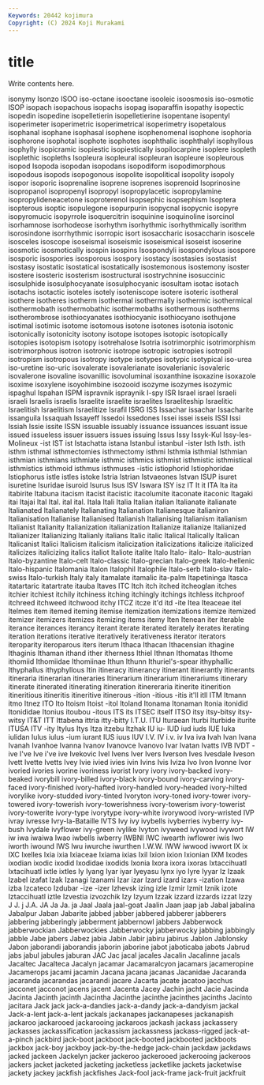 ```yaml
---
Keywords: 20442 kojimura
Copyright: (C) 2024 Koji Murakami
---
```


# title

Write contents here.



isonymy Isonzo ISOO iso-octane isooctane isooleic
isoosmosis iso-osmotic ISOP isopach isopachous isopachs isopag isoparaffin isopathy isopectic
isopedin isopedine isopelletierin isopelletierine isopentane isopentyl isoperimeter isoperimetric isoperimetrical isoperimetry
isopetalous isophanal isophane isophasal isophene isophenomenal isophone isophoria isophorone isophotal
isophote isophotes isophthalic isophthalyl isophyllous isophylly isopicramic isopiestic isopiestically isopilocarpine
isoplere isopleth isoplethic isopleths Isopleura isopleural isopleuran isopleure isopleurous isopod
Isopoda isopodan isopodans isopodiform isopodimorphous isopodous isopods isopogonous isopolite isopolitical
isopolity isopoly isopor isoporic isoprenaline isoprene isoprenes isoprenoid Isoprinosine isopropanol
isopropenyl isopropyl isopropylacetic isopropylamine isopropylideneacetone isoproterenol isopsephic isopsephism Isoptera isopterous
isoptic isopulegone isopurpurin isopycnal isopycnic isopyre isopyromucic isopyrrole isoquercitrin isoquinine
isoquinoline isorcinol isorhamnose isorhodeose isorhythm isorhythmic isorhythmically isorithm isorosindone isorrhythmic
isorropic isort isosaccharic isosaccharin isoscele isosceles isoscope isoseismal isoseismic isoseismical
isoseist isoserine isosmotic isosmotically isospin isospins Isospondyli isospondylous isospore isosporic
isospories isosporous isospory isostacy isostasies isostasist isostasy isostatic isostatical isostatically
isostemonous isostemony isoster isostere isosteric isosterism isostructural isostrychnine isosuccinic isosulphide
isosulphocyanate isosulphocyanic isosultam isotac isotach isotachs isotactic isoteles isotely isoteniscope
isotere isoteric isotheral isothere isotheres isotherm isothermal isothermally isothermic isothermical
isothermobath isothermobathic isothermobaths isothermous isotherms isotherombrose isothiocyanates isothiocyanic isothiocyano isothujone
isotimal isotimic isotome isotomous isotone isotones isotonia isotonic isotonically isotonicity
isotony isotope isotopes isotopic isotopically isotopies isotopism isotopy isotrehalose Isotria
isotrimorphic isotrimorphism isotrimorphous isotron isotronic isotrope isotropic isotropies isotropil isotropism
isotropous isotropy isotype isotypes isotypic isotypical iso-urea iso-uretine iso-uric isovalerate
isovalerianate isovalerianic isovaleric isovalerone isovaline isovanillic isovoluminal isoxanthine isoxazine isoxazole
isoxime isoxylene isoyohimbine isozooid isozyme isozymes isozymic ispaghul Ispahan ISPM
ispravnik ispraynik I-spy ISR Israel israel Israeli israeli Israelis israelis
Israelite israelite israelites Israeliteship Israelitic Israelitish Israelitism Israelitize Israfil ISRG
ISS Issachar issachar Issacharite issanguila Issaquah Issayeff Issedoi Issedones Issei
issei isseis ISSI Issi Issiah Issie issite ISSN issuable issuably
issuance issuances issuant issue issued issueless issuer issuers issues issuing
Issus Issy Issyk-Kul Issy-les-Molineux -ist IST ist Istachatta istana Istanbul
istanbul -ister Isth Isth. isth isthm isthmal isthmectomies isthmectomy isthmi
Isthmia isthmial Isthmian isthmian isthmians isthmiate isthmic isthmics isthmist isthmistic
isthmistical isthmistics isthmoid isthmus isthmuses -istic istiophorid Istiophoridae Istiophorus istle
istles istoke Istria Istrian Istvaeones Istvan ISUP isuret isuretine Isuridae
isuroid Isurus Isus ISV Iswara ISY isz IT It it
ITA Ita ita itabirite Itabuna itacism itacist itacistic itacolumite itaconate
itaconic Itagaki itai Itajai Ital Ital. ital ital. Itala Itali
Italia Italian italian Italianate italianate Italianated Italianately Italianating Italianation Italianesque
italianiron Italianisation Italianise Italianised Italianish Italianising Italianism italianism Italianist Italianity
Italianization italianization Italianize italianize Italianized Italianizer Italianizing Italianly italians Italic
italic Italical Italically Italican Italicanist Italici Italicism italicism italicization italicizations
italicize italicized italicizes italicizing italics italiot Italiote italite Italo Italo-
italo- Italo-austrian Italo-byzantine Italo-celt Italo-classic Italo-grecian Italo-greek Italo-hellenic Italo-hispanic Italomania
Italon Italophil Italophile Italo-serb Italo-slav Italo-swiss Italo-turkish Italy italy itamalate
itamalic ita-palm Itapetininga Itasca itatartaric itatartrate itauba Itaves ITC Itch
itch itched itcheoglan itches itchier itchiest itchily itchiness itching itchingly
itchings itchless itchproof itchreed itchweed itchwood itchy ITCZ itcze it'd
itd -ite Itea Iteaceae itel Itelmes item itemed iteming itemise
itemization itemizations itemize itemized itemizer itemizers itemizes itemizing items itemy
Iten Itenean iter iterable iterance iterances iterancy iterant iterate iterated
iterately iterates iterating iteration iterations iterative iteratively iterativeness iterator iterators
iteroparity iteroparous iters iterum Ithaca Ithacan Ithacensian ithagine Ithaginis Ithaman
ithand ither itherness Ithiel Ithnan Ithomatas Ithome ithomiid Ithomiidae Ithomiinae
Ithun Ithunn Ithuriel's-spear ithyphallic Ithyphallus ithyphyllous Itin itineracy itinerancy itinerant
itinerantly itinerants itineraria itinerarian itineraries Itinerarium itinerarium itinerariums itinerary itinerate
itinerated itinerating itineration itinereraria itinerite itinerition itineritious itineritis itineritive itinerous
-ition -itious -itis it'll itll ITM Itmann itmo Itnez ITO
Ito Itoism Itoist -itol Itoland Itonama Itonaman Itonia itonidid Itonididae
Itonius itoubou -itous ITS its ITSEC itself ITSO itsy itsy-bitsy
itsy-witsy IT&T ITT Ittabena ittria itty-bitty I.T.U. ITU Ituraean Iturbi
Iturbide iturite ITUSA ITV -ity Itylus Itys Itza itzebu Itzhak
IU iu- IUD iud iuds IUE Iuka iulidan Iulus iulus
-ium iurant IUS iuus IUV I.V. IV i.v. iv Iva
iva Ivah Ivan Ivana Ivanah Ivanhoe Ivanna Ivanov Ivanovce Ivanovo
Ivar Ivatan Ivatts IVB IVDT -ive I've Ive i've ive
Ivekovic Ivel Ivens Iver Ivers Iverson Ives Ivesdale Iveson Ivett
Ivette Ivetts Ivey Ivie ivied ivies ivin Ivins Ivis Iviza
Ivo Ivon Ivonne Ivor ivoried ivories ivorine ivoriness ivorist Ivory
ivory ivory-backed ivory-beaked ivorybill ivory-billed ivory-black ivory-bound ivory-carving ivory-faced ivory-finished
ivory-hafted ivory-handled ivory-headed ivory-hilted ivorylike ivory-studded ivory-tinted Ivoryton ivory-toned ivory-tower
ivory-towered ivory-towerish ivory-towerishness ivory-towerism ivory-towerist ivory-towerite ivory-type ivorytype ivory-white ivorywood
ivory-wristed IVP ivray ivresse Ivry-la-Bataille IVTS Ivy ivy ivybells ivyberries
ivyberry ivy-bush Ivydale ivyflower ivy-green ivylike Ivyton ivyweed ivywood ivywort
IW iw iwa iwaiwa Iwao iwbells iwberry IWBNI IWC iwearth
iwflower iwis Iwo iworth iwound IWS Iwu iwurche iwurthen I.W.W.
IWW iwwood iwwort IX ix IXC Ixelles Ixia ixia Ixiaceae
Ixiama ixias Ixil Ixion ixion Ixionian IXM Ixodes ixodian ixodic
ixodid Ixodidae ixodids Ixonia Ixora ixora ixoras Ixtaccihuatl Ixtacihuatl ixtle
ixtles Iy Iyang Iyar iyar Iyeyasu Iynx iyo Iyre Iyyar
Iz Izaak Izabel izafat Izak Izanagi Izanami Izar izar Izard
izard izars -ization Izawa izba Izcateco Izdubar -ize -izer Izhevsk
izing izle Izmir Izmit Iznik izote Iztaccihuatl iztle Izvestia izvozchik
Izy Izyum Izzak izzard izzards izzat Izzy J J. j
J.A. JA Ja Ja. ja Jaal Jaala jaal-goat Jaalin Jaan
jaap jab Jabal jabalina Jabalpur Jaban Jabarite jabbed jabber jabbered
jabberer jabberers jabbering jabberingly jabberment jabbernowl jabbers Jabberwock jabberwockian Jabberwockies
Jabberwocky jabberwocky jabbing jabbingly jabble Jabe jabers Jabez jabia Jabin
Jabir jabiru jabirus Jablon Jablonsky Jabon jaborandi jaborandis jaborin jaborine
jabot jaboticaba jabots Jabrud jabs jabul jabules jaburan JAC Jac
jacal jacales Jacalin Jacalinne jacals Jacaltec Jacalteca Jacalyn jacamar Jacamaralcyon
jacamars jacameropine Jacamerops jacami jacamin Jacana jacana jacanas Jacanidae Jacaranda
jacaranda jacarandas jacarandi jacare Jacarta jacate jacatoo jacchus jacconet jacconot
jacens jacent Jacenta Jacey Jachin jacht Jacie Jacinda Jacinta Jacinth
jacinth Jacintha Jacinthe jacinthe jacinthes jacinths Jacinto jacitara Jack jack
jack-a-dandies jack-a-dandy jack-a-dandyism jackal Jack-a-lent jack-a-lent jackals jackanapes jackanapeses jackanapish
jackaroo jackarooed jackarooing jackaroos jackash jackass jackassery jackasses jackassification jackassism
jackassness jackass-rigged jack-at-a-pinch jackbird jack-boot jackboot jack-booted jackbooted jackboots jackbox
jack-boy jackboy jack-by-the-hedge jack-chain jackdaw jackdaws jacked jackeen Jackelyn jacker
jackeroo jackerooed jackerooing jackeroos jackers jacket jacketed jacketing jacketless jacketlike
jackets jacketwise jackety jackey jackfish jackfishes Jack-fool jack-frame jack-fruit jackfruit
